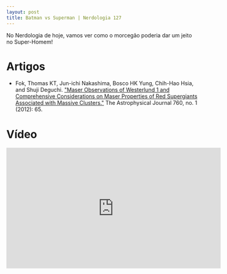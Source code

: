 ```yaml
---
layout: post
title: Batman vs Superman | Nerdologia 127
---
```


No Nerdologia de hoje, vamos ver como o morcegão poderia dar um jeito no Super-Homem!

Artigos
=====

- Fok, Thomas KT, Jun-ichi Nakashima, Bosco HK Yung, Chih-Hao Hsia, and Shuji Deguchi. ["Maser Observations of Westerlund 1 and Comprehensive Considerations on Maser Properties of Red Supergiants Associated with Massive Clusters."](http://arxiv.org/pdf/1209.6427.pdf) The Astrophysical Journal 760, no. 1 (2012): 65.

Vídeo
=====

<iframe width="560" height="315" src="https://www.youtube.com/embed/Av11cr0Dz3I" frameborder="0" allowfullscreen></iframe>

